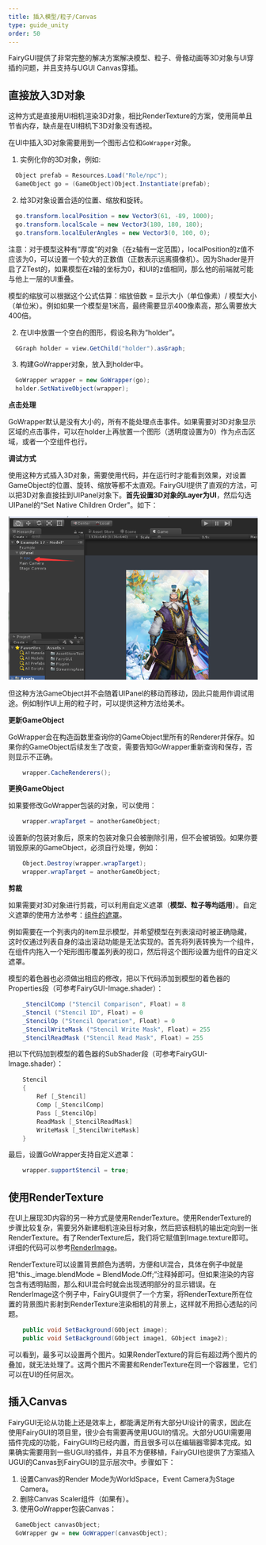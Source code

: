 ```yaml
---
title: 插入模型/粒子/Canvas
type: guide_unity
order: 50
---
```


FairyGUI提供了非常完整的解决方案解决模型、粒子、骨骼动画等3D对象与UI穿插的问题，并且支持与UGUI Canvas穿插。

## 直接放入3D对象

这种方式是直接用UI相机渲染3D对象，相比RenderTexture的方案，使用简单且节省内存，缺点是在UI相机下3D对象没有透视。

在UI中插入3D对象需要用到一个图形占位和`GoWrapper`对象。

1. 实例化你的3D对象，例如:

  ```csharp
    Object prefab = Resources.Load("Role/npc");
    GameObject go = (GameObject)Object.Instantiate(prefab);
  ```
2. 给3D对象设置合适的位置、缩放和旋转。

  ```csharp
    go.transform.localPosition = new Vector3(61, -89, 1000); 
    go.transform.localScale = new Vector3(180, 180, 180);
    go.transform.localEulerAngles = new Vector3(0, 100, 0);
  ```

  注意：对于模型这种有“厚度”的对象（在z轴有一定范围），localPosition的z值不应该为0，可以设置一个较大的正数值（正数表示远离摄像机）。因为Shader是开启了ZTest的，如果模型在z轴的坐标为0，和UI的z值相同，那么他的前端就可能与他上一层的UI重叠。

  模型的缩放可以根据这个公式估算：缩放倍数 = 显示大小（单位像素）/ 模型大小（单位米）。例如如果一个模型是1米高，最终需要显示400像素高，那么需要放大400倍。

2. 在UI中放置一个空白的图形，假设名称为“holder”。

  ```csharp
    GGraph holder = view.GetChild("holder").asGraph;
  ```

3. 构建GoWrapper对象，放入到holder中。

  ```csharp
    GoWrapper wrapper = new GoWrapper(go);
    holder.SetNativeObject(wrapper);
  ```

**点击处理**

GoWrapper默认是没有大小的，所有不能处理点击事件。如果需要对3D对象显示区域的点击事件，可以在holder上再放置一个图形（透明度设置为0）作为点击区域，或者一个空组件也行。

**调试方式**

使用这种方式插入3D对象，需要使用代码，并在运行时才能看到效果，对设置GameObject的位置、旋转、缩放等都不太直观。FairyGUI提供了直观的方法，可以把3D对象直接挂到UIPanel对象下。**首先设置3D对象的Layer为UI**，然后勾选UIPanel的“Set Native Children Order"。如下：

![](../../images/20170809140223.png)

但这种方法GameObject并不会随着UIPanel的移动而移动，因此只能用作调试用途。例如制作UI上用的粒子时，可以提供这种方法给美术。

**更新GameObject**

GoWrapper会在构造函数里查询你的GameObject里所有的Renderer并保存。如果你的GameObject后续发生了改变，需要告知GoWrapper重新查询和保存，否则显示不正确。

```csharp
    wrapper.CacheRenderers();
```

**更换GameObject**

如果要修改GoWrapper包装的对象，可以使用：

```csharp
    wrapper.wrapTarget = anotherGameObject;
```

设置新的包装对象后，原来的包装对象只会被删除引用，但不会被销毁。如果你要销毁原来的GameObject，必须自行处理，例如：

```csharp
    Object.Destroy(wrapper.wrapTarget);
    wrapper.wrapTarget = anotherGameObject;
```

**剪裁**

如果需要对3D对象进行剪裁，可以利用自定义遮罩（**模型、粒子等均适用**）。自定义遮罩的使用方法参考：[组件的遮罩](../editor/component.html#遮罩)。

例如需要在一个列表内的item显示模型，并希望模型在列表滚动时被正确隐藏，这时仅通过列表自身的溢出滚动功能是无法实现的。首先将列表转换为一个组件，在组件内拖入一个矩形图形覆盖列表的视口，然后将这个图形设置为组件的自定义遮罩。

模型的着色器也必须做出相应的修改，把以下代码添加到模型的着色器的Properties段（可参考FairyGUI-Image.shader）：

```csharp
    _StencilComp ("Stencil Comparison", Float) = 8
    _Stencil ("Stencil ID", Float) = 0
    _StencilOp ("Stencil Operation", Float) = 0
    _StencilWriteMask ("Stencil Write Mask", Float) = 255
    _StencilReadMask ("Stencil Read Mask", Float) = 255
```

把以下代码加到模型的着色器的SubShader段（可参考FairyGUI-Image.shader）：

```csharp
    Stencil
    {
        Ref [_Stencil]
        Comp [_StencilComp]
        Pass [_StencilOp] 
        ReadMask [_StencilReadMask]
        WriteMask [_StencilWriteMask]
    }
```

最后，设置GoWrapper支持自定义遮罩：

```csharp
    wrapper.supportStencil = true;
```

## 使用RenderTexture

在UI上展现3D内容的另一种方式是使用RenderTexture。使用RenderTexture的步骤比较复杂，需要另外新建相机渲染目标对象，然后把该相机的输出定向到一张RenderTexture。有了RenderTexture后，我们将它赋值到Image.texture即可。详细的代码可以参考[RenderImage](https://github.com/fairygui/FairyGUI-unity/blob/master/Examples.Unity5/Assets/FairyGUI/Examples/RenderTexture/RenderImage.cs)。

RenderTexture可以设置背景颜色为透明，方便和UI混合，具体在例子中就是把“this._image.blendMode = BlendMode.Off;”注释掉即可。但如果渲染的内容包含有透明贴图，那么和UI混合时就会出现透明部分的显示错误。在RenderImage这个例子中，FairyGUI提供了一个方案，将RenderTexture所在位置的背景图片影射到RenderTexture渲染相机的背景上，这样就不用担心透贴的问题。

```csharp
    public void SetBackground(GObject image);
    public void SetBackground(GObject image1, GObject image2);
```

可以看到，最多可以设置两个图片。如果RenderTexture的背后有超过两个图片的叠加，就无法处理了。这两个图片不需要和RenderTexture在同一个容器里，它们可以在UI的任何层次。

## 插入Canvas

FairyGUI无论从功能上还是效率上，都能满足所有大部分UI设计的需求，因此在使用FairyGUI的项目里，很少会有需要再使用UGUI的情况。大部分UGUI需要用插件完成的功能，FairyGUI均已经内置，而且很多可以在编辑器零脚本完成。如果确实需要用到一些UGUI的插件，并且不方便移植，FairyGUI也提供了方案插入UGUI的Canvas到FairyGUI的显示层次中。步骤如下：

1. 设置Canvas的Render Mode为WorldSpace，Event Camera为Stage Camera。
2. 删除Canvas Scaler组件（如果有）。
3. 使用GoWrapper包装Canvas：

  ```csharp
    GameObject canvasObject;
    GoWrapper gw = new GoWrapper(canvasObject);
  ```